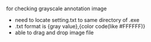 
for checking grayscale annotation image

- need to locate setting.txt to same directory of .exe
- .txt format is {gray value},{color code(like #FFFFFF)}
- able to drag and drop image file